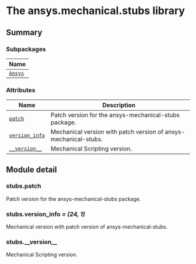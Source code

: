 # The ansys.mechanical.stubs library

<a id="summary"></a>

## Summary

### Subpackages

| Name |
| ----------------------------------------------------------------- |
| [`Ansys`](Ansys/index.md#module-ansys.mechanical.stubs.Ansys) |

### Attributes

| Name | Description |
|---------------------------------------|------------------------------------------------------------------|
| [`patch`](#stubs.patch)               | Patch version for the ansys-mechanical-stubs package.            |
| [`version_info`](#stubs.version_info) | Mechanical version with patch version of ansys-mechanical-stubs. |
| [`__version__`](#stubs.__version__)   | Mechanical Scripting version.                                    |

<a id="module-detail"></a>

## Module detail

<a id="stubs.patch"></a>

### stubs.patch

Patch version for the ansys-mechanical-stubs package.

<!-- !! processed by numpydoc !! -->

<a id="stubs.version_info"></a>

### stubs.version_info *= (24, 1)*

Mechanical version with patch version of ansys-mechanical-stubs.

<!-- !! processed by numpydoc !! -->

<a id="stubs.__version__"></a>

### stubs.\_\_version_\_

Mechanical Scripting version.

<!-- !! processed by numpydoc !! -->
